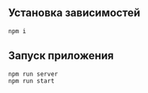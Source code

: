 ## Установка зависимостей

```bash
npm i
```

## Запуск приложения

```bash
npm run server
npm run start
```
